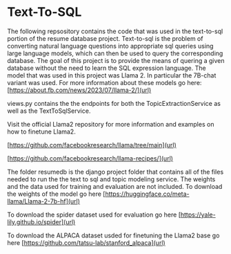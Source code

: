 # Text-To-SQL 

The following repsository contains the code that was used in the text-to-sql portion of the resume database project. Text-to-sql is the problem of converting natural 
language questions into appropriate sql queries using large language models, which can then be used to query the corresponding database. The goal of this project is to 
provide the means of quering a given database without the need to learn the SQL expression language. The model that was used in this project was Llama 2. In particular
the 7B-chat variant was used. For more information about these models go here:
[https://about.fb.com/news/2023/07/llama-2/](url)

views.py contains the the endpoints for both the TopicExtractionService as well as the TextToSqlService. 

Visit the official Llama2 repository for more information and examples on how to finetune Llama2.

[https://github.com/facebookresearch/llama/tree/main](url)


[https://github.com/facebookresearch/llama-recipes/](url)

The folder resumedb is the django project folder that contains all of the files needed to run the the text to sql and topic modeling service. The weights and the data used for training and evaluation are not included. To download the weights of the model go here [https://huggingface.co/meta-llama/Llama-2-7b-hf](url)

To download the spider dataset used for evaluation go here [https://yale-lily.github.io/spider](url)


To download the ALPACA dataset usded for finetuning the Llama2 base go here [https://github.com/tatsu-lab/stanford_alpaca](url)

